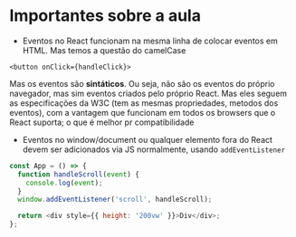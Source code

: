 # Importantes sobre a aula

- Eventos no React funcionam na mesma linha de colocar eventos em HTML. Mas temos a questão do camelCase

`<button onClick={handleClick}>`

Mas os eventos são <b>sintáticos</b>. Ou seja, não são os eventos do próprio navegador, mas sim eventos criados pelo próprio React. Mas eles seguem as especificações da W3C (tem as mesmas propriedades, metodos dos eventos), com a vantagem que funcionam em todos os browsers que o React suporta; o que é melhor pr compatibilidade

- Eventos no window/document ou qualquer elemento fora do React devem ser adicionados via JS normalmente, usando `addEventListener`

```js
const App = () => {
  function handleScroll(event) {
    console.log(event);
  }
  window.addEventListener('scroll', handleScroll);

  return <div style={{ height: '200vw' }}>Div</div>;
};
```